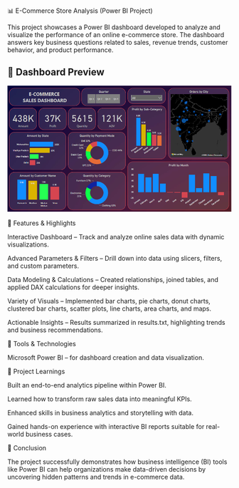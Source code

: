 📊 E-Commerce Store Analysis (Power BI Project)

This project showcases a Power BI dashboard developed to analyze and visualize the performance of an online e-commerce store. The dashboard answers key business questions related to sales, revenue trends, customer behavior, and product performance.


## 📸 Dashboard Preview

![E-Commerce Store Dashboard](https://github.com/Dhanush2121/E-Commerce-Store-Analysis/blob/main/E-Commerce%20Store%20Analysis/dataset/dashboard.png)


🔹 Features & Highlights

Interactive Dashboard – Track and analyze online sales data with dynamic visualizations.

Advanced Parameters & Filters – Drill down into data using slicers, filters, and custom parameters.

Data Modeling & Calculations – Created relationships, joined tables, and applied DAX calculations for deeper insights.

Variety of Visuals – Implemented bar charts, pie charts, donut charts, clustered bar charts, scatter plots, line charts, area charts, and maps.

Actionable Insights – Results summarized in results.txt, highlighting trends and business recommendations.

🔹 Tools & Technologies

Microsoft Power BI – for dashboard creation and data visualization.

🔹 Project Learnings

Built an end-to-end analytics pipeline within Power BI.

Learned how to transform raw sales data into meaningful KPIs.

Enhanced skills in business analytics and storytelling with data.

Gained hands-on experience with interactive BI reports suitable for real-world business cases.

🔹 Conclusion

The project successfully demonstrates how business intelligence (BI) tools like Power BI can help organizations make data-driven decisions by uncovering hidden patterns and trends in e-commerce data.
